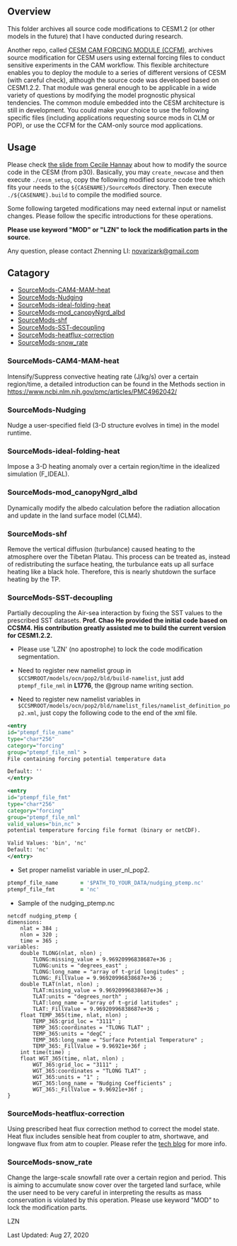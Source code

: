 ## Overview 

This folder archives all source code modifications to CESM1.2 (or other models in the future) that I have conducted during research.


Another repo, called [CESM CAM FORCING MODULE (CCFM)](https://github.com/Novarizark/cesm-cam-forcing-mod), archives source modification for CESM users using external forcing files to conduct sensitive experiments in the CAM workflow. This flexible architecture enables you to deploy the module to a series of different versions of CESM (with careful check), although the source code was developed based on CESM1.2.2. That module was general enough to be applicable in a wide variety of questions by modifying the model prognostic physical tendencies. The common module embedded into the CESM architecture is still in development. You could make your choice to use the following specific files (including applications requesting source mods in CLM or POP), or use the CCFM for the CAM-only source mod applications.

## Usage

Please check [the slide from Cecile Hannay](http://www.cesm.ucar.edu/events/tutorials/2016/practical4-hannay.pdf) about how to modify the source code in the CESM (from p30). Basically, you may `create_newcase` and then execute `./cesm_setup`, copy the following modified source code tree which fits your needs to the `${CASENAME}/SourceMods` directory. Then execute `./${CASENAME}.build` to compile the modified source.

Some following targeted modifications may need external input or namelist changes. Please follow the specific introductions for these operations.

**Please use keyword "MOD" or "LZN" to lock the modification parts in the source.**

Any question, please contact Zhenning LI: novarizark@gmail.com

## Catagory
    
* [SourceMods-CAM4-MAM-heat](#SourceMods-CAM4-MAM-heat)
* [SourceMods-Nudging](#SourceMods-Nudging)
* [SourceMods-ideal-folding-heat](#SourceMods-ideal-folding-heat)
* [SourceMods-mod_canopyNgrd_albd](#SourceMods-mod_canopyNgrd_albd)
* [SourceMods-shf](#SourceMods-shf)
* [SourceMods-SST-decoupling](#SourceMods-SST-decoupling)
* [SourceMods-heatflux-correction](#SourceMods-heatflux-correction)
* [SourceMods-snow_rate](#SourceMods-snow_rate)

### SourceMods-CAM4-MAM-heat
Intensify/Suppress convective heating rate (J/kg/s) over a certain region/time, a detailed introduction can be found in the Methods section in https://www.ncbi.nlm.nih.gov/pmc/articles/PMC4962042/ 

### SourceMods-Nudging    
Nudge a user-specified field (3-D structure evolves in time) in the model runtime.

### SourceMods-ideal-folding-heat
Impose a 3-D heating anomaly over a certain region/time in the idealized simulation (F_IDEAL).
 
### SourceMods-mod_canopyNgrd_albd
Dynamically modify the albedo calculation before the radiation allocation and update in the land surface model (CLM4).
 
### SourceMods-shf
Remove the vertical diffusion (turbulance) caused heating to the atmosphere over the Tibetan Platau. This process can be treated as, instead of redistributing the surface heating, the turbulance eats up all surface heating like a black hole. Therefore, this is nearly shutdown the surface heating by the TP.

### SourceMods-SST-decoupling
Partially decoupling the Air-sea interaction by fixing the SST values to the prescribed SST datasets. **Prof. Chao He provided the initial code based on CCSM4. His contribution greatly assisted me to build the current version for CESM1.2.2.**

* Please use 'LZN' (no apostrophe) to lock the code modification segmentation.

* Need to register new namelist group in  `$CCSMROOT/models/ocn/pop2/bld/build-namelist`, just add `ptempf_file_nml` in **L1776**, the @group name writing section.

* Need to register new namelist variables in `$CCSMROOT/models/ocn/pop2/bld/namelist_files/namelist_definition_pop2.xml`, just copy the following code to the end of the xml file.

```xml
<entry 
id="ptempf_file_name"
type="char*256"
category="forcing"
group="ptempf_file_nml" >
File containing forcing potential temperature data 

Default: ''
</entry>

<entry 
id="ptempf_file_fmt"
type="char*256"
category="forcing"
group="ptempf_file_nml"
valid_values="bin,nc" >
potential temperature forcing file format (binary or netCDF).

Valid Values: 'bin', 'nc'
Default: 'nc'
</entry>
```

* Set proper namelist variable in user_nl_pop2.

``` fortran
ptempf_file_name       = '$PATH_TO_YOUR_DATA/nudging_ptemp.nc'
ptempf_file_fmt        = 'nc'
```
* Sample of the nudging_ptemp.nc

```
netcdf nudging_ptemp {
dimensions:
    nlat = 384 ;
    nlon = 320 ;
    time = 365 ;
variables:
    double TLONG(nlat, nlon) ;
        TLONG:missing_value = 9.96920996838687e+36 ;
        TLONG:units = "degrees_east" ;
        TLONG:long_name = "array of t-grid longitudes" ;
        TLONG:_FillValue = 9.96920996838687e+36 ;
    double TLAT(nlat, nlon) ;
        TLAT:missing_value = 9.96920996838687e+36 ;
        TLAT:units = "degrees_north" ;
        TLAT:long_name = "array of t-grid latitudes" ;
        TLAT:_FillValue = 9.96920996838687e+36 ;
    float TEMP_365(time, nlat, nlon) ;
        TEMP_365:grid_loc = "3111" ;
        TEMP_365:coordinates = "TLONG TLAT" ;
        TEMP_365:units = "degC" ;
        TEMP_365:long_name = "Surface Potential Temperature" ;
        TEMP_365:_FillValue = 9.96921e+36f ;
    int time(time) ;
    float WGT_365(time, nlat, nlon) ;
        WGT_365:grid_loc = "3111" ;
        WGT_365:coordinates = "TLONG TLAT" ;
        WGT_365:units = "1" ;
        WGT_365:long_name = "Nudging Coefficients" ;
        WGT_365:_FillValue = 9.96921e+36f ;
}
```

### SourceMods-heatflux-correction
Using prescribed heat flux correction method to correct the model state. Heat flux includes sensible heat from coupler to atm, shortwave, and longwave flux from atm to coupler.
Please refer the [tech blog](https://novarizark.github.io/2018/10/29/cesm-fully-coupled-correction/) for more info. 

### SourceMods-snow_rate
Change the large-scale snowfall rate over a certain region and period. This is aiming to accumulate snow cover over the targeted land surface, while the user need to be very careful in interpreting the results as mass conservation is violated by this operation. 
Please use keyword "MOD" to lock the modification parts.

LZN

Last Updated: Aug 27, 2020
